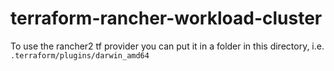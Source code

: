 # terraform-rancher-workload-cluster 

To use the rancher2 tf provider you can put it in a folder in this directory, i.e. `.terraform/plugins/darwin_amd64`
